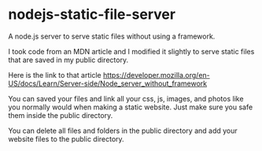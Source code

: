 # nodejs-static-file-server
A node.js server to serve static files without using a framework.

I took code from an MDN article and I modified it slightly to serve static files that are saved in my public directory.

Here is the link to that article https://developer.mozilla.org/en-US/docs/Learn/Server-side/Node_server_without_framework

You can saved your files and link all your css, js, images, and photos like you normally would when making a static website. Just make sure you safe them inside the public directory.

You can delete all files and folders in the public directory and add your website files to the public directory.
